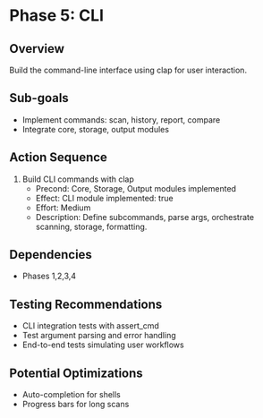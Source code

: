 # Phase 5: CLI

## Overview
Build the command-line interface using clap for user interaction.

## Sub-goals
- Implement commands: scan, history, report, compare
- Integrate core, storage, output modules

## Action Sequence
1. Build CLI commands with clap
   - Precond: Core, Storage, Output modules implemented
   - Effect: CLI module implemented: true
   - Effort: Medium
   - Description: Define subcommands, parse args, orchestrate scanning, storage, formatting.

## Dependencies
- Phases 1,2,3,4

## Testing Recommendations
- CLI integration tests with assert_cmd
- Test argument parsing and error handling
- End-to-end tests simulating user workflows

## Potential Optimizations
- Auto-completion for shells
- Progress bars for long scans